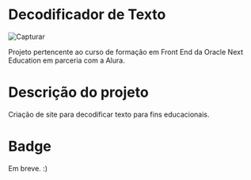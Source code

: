 # Decodificador de Texto
![Capturar](https://github.com/n4tsumi1/n4tsumi1.github.io/assets/72478111/59d6d90b-382a-4a97-a8c1-85226e00ffbf)

Projeto pertencente ao curso de formação em Front End da Oracle Next Education em parceria com a Alura.

# Descrição do projeto
Criação de site para decodificar texto para fins educacionais.

# Badge 
Em breve. :)
